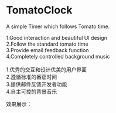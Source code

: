 # TomatoClock
A simple Timer which follows Tomato time.

1.Good interaction and beautiful UI design</br>
2.Follow the standard tomato time</br>
3.Provide email feedback function</br>
4.Completely controlled background music</br>
</br>
1.优秀的交互和设计优美的用户界面</br>
2.遵循标准的番茄时间</br>
3.提供邮件反馈开发者功能</br>
4.自主可控的背景音乐</br>

效果展示：








